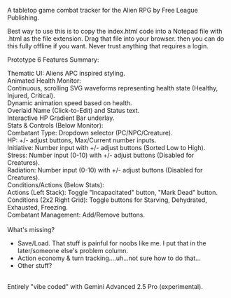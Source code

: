 A tabletop game combat tracker for the Alien RPG by Free League Publishing.

Best way to use this is to copy the index.html code into a Notepad file with .html as the file extension.
Drag that file into your browser. then you can do this fully offline if you want. Never trust anything that requires a login.

Prototype 6 Features Summary:

Thematic UI: Aliens APC inspired styling. <br>
Animated Health Monitor:<br>
Continuous, scrolling SVG waveforms representing health state (Healthy, Injured, Critical).<br>
Dynamic animation speed based on health.<br>
Overlaid Name (Click-to-Edit) and Status text.<br>
Interactive HP Gradient Bar underlay.<br>
Stats & Controls (Below Monitor):<br>
Combatant Type: Dropdown selector (PC/NPC/Creature).<br>
HP: +/- adjust buttons, Max/Current number inputs.<br>
Initiative: Number input with +/- adjust buttons (Sorted Low to High).<br>
Stress: Number input (0-10) with +/- adjust buttons (Disabled for Creatures).<br>
Radiation: Number input (0-10) with +/- adjust buttons (Disabled for Creatures).<br>
Conditions/Actions (Below Stats):<br>
Actions (Left Stack): Toggle "Incapacitated" button, "Mark Dead" button.<br>
Conditions (2x2 Right Grid): Toggle buttons for Starving, Dehydrated, Exhausted, Freezing.<br>
Combatant Management: Add/Remove buttons.<br>
<br>
What's missing? <br>
* Save/Load. That stuff is painful for noobs like me. I put that in the later/someone else's problem column.
* Action economy & turn tracking....uh...not sure how to do that...
* Other stuff?
<br>
Entirely "vibe coded" with Gemini Advanced 2.5 Pro (experimental).
